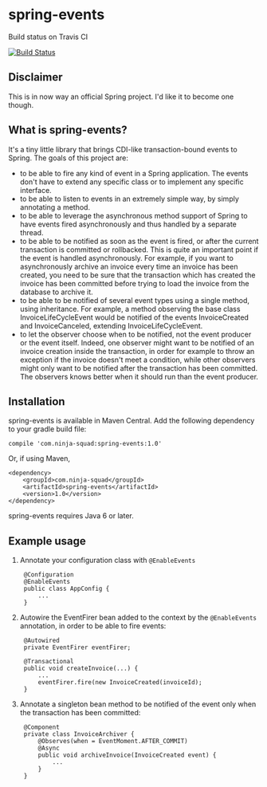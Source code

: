 # spring-events

Build status on Travis CI

[![Build Status](https://secure.travis-ci.org/Ninja-Squad/spring-events.png)](http://travis-ci.org/Ninja-Squad/spring-events)


## Disclaimer

This is in now way an official Spring project. I'd like it to become one though.

## What is spring-events?

It's a tiny little library that brings CDI-like transaction-bound events to Spring. The goals of this project are:

 - to be able to fire any kind of event in a Spring application. The events don't have to extend any specific class or
   to implement any specific interface.
 - to be able to listen to events in an extremely simple way, by simply annotating a method.
 - to be able to leverage the asynchronous method support of Spring to have events fired asynchronously and thus handled
   by a separate thread.
 - to be able to be notified as soon as the event is fired, or after the current transaction is committed or rollbacked.
   This is quite an important point if the event is handled asynchronously. For example, if you want to asynchronously
   archive an invoice every time an invoice has been created, you need to be sure that the transaction which has created
   the invoice has been committed before trying to load the invoice from the database to archive it.
 - to be able to be notified of several event types using a single method, using inheritance. For example, a method
   observing the base class InvoiceLifeCycleEvent would be notified of the events InvoiceCreated and InvoiceCanceled,
   extending InvoiceLifeCycleEvent.
 - to let the observer choose when to be notified, not the event producer or the event itself. Indeed, one observer
   might want to be notified of an invoice creation inside the transaction, in order for example to throw an exception
   if the invoice doesn't meet a condition, while other observers might only want to be notified after the transaction
   has been committed. The observers knows better when it should run than the event producer.

## Installation

spring-events is available in Maven Central. Add the following dependency to your gradle build file:

    compile 'com.ninja-squad:spring-events:1.0'

Or, if using Maven,

    <dependency>
        <groupId>com.ninja-squad</groupId>
        <artifactId>spring-events</artifactId>
        <version>1.0</version>
    </dependency>

spring-events requires Java 6 or later.

## Example usage

1. Annotate your configuration class with `@EnableEvents`

        @Configuration
        @EnableEvents
        public class AppConfig {
            ...
        }

2. Autowire the EventFirer bean added to the context by the `@EnableEvents` annotation, in order to be able to fire
   events:

        @Autowired
        private EventFirer eventFirer;

        @Transactional
        public void createInvoice(...) {
            ...
            eventFirer.fire(new InvoiceCreated(invoiceId);
        }

3. Annotate a singleton bean method to be notified of the event only when the transaction has been committed:

        @Component
        private class InvoiceArchiver {
            @Observes(when = EventMoment.AFTER_COMMIT)
            @Async
            public void archiveInvoice(InvoiceCreated event) {
                ...
            }
        }
